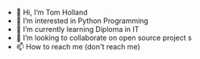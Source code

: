 - 👋 Hi, I’m Tom Holland
- 👀 I’m interested in Python Programming
- 🌱 I’m currently learning Diploma in IT
- 💞️ I’m looking to collaborate on open source project s
- 📫 How to reach me (don't reach me)

<!---
tom-786/tom-786 is a ✨ special ✨ repository because its `README.md` (this file) appears on your GitHub profile.
You can click the Preview link to take a look at your changes.
--->
